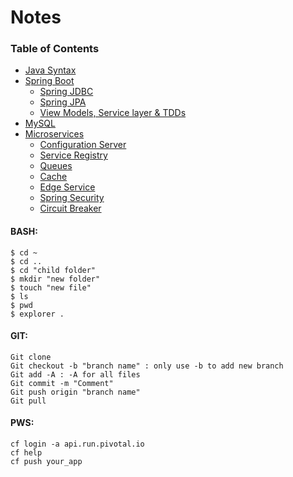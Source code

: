 # Notes

### Table of Contents

  * [Java Syntax](https://github.com/Ahmed3lmallah/Java-Portfolio/blob/master/Java.md)
  * [Spring Boot](https://github.com/Ahmed3lmallah/Java-Portfolio/blob/master/Spring.md)
	* [Spring JDBC](https://github.com/Ahmed3lmallah/Java-Portfolio/blob/master/SpringJDBC.md)
	* [Spring JPA](https://github.com/Ahmed3lmallah/Java-Portfolio/blob/master/SpringJPA.md)
	* [View Models, Service layer & TDDs](https://github.com/Ahmed3lmallah/Java-Portfolio/blob/master/ServiceLayer.md)
  * [MySQL](https://github.com/Ahmed3lmallah/Java-Portfolio/blob/master/mySQL.md)
  * [Microservices](https://github.com/Ahmed3lmallah/Java-Portfolio/blob/master/Microservices.md)
	* [Configuration Server](https://github.com/Ahmed3lmallah/Java-Portfolio/blob/master/Microservices.md#Configuration-Server)
	* [Service Registry](https://github.com/Ahmed3lmallah/Java-Portfolio/blob/master/Microservices.md#Service-Registry)
	* [Queues](https://github.com/Ahmed3lmallah/Java-Portfolio/blob/master/Microservices.md#Queues)
	* [Cache](https://github.com/Ahmed3lmallah/Java-Portfolio/blob/master/Microservices.md#cache)
	* [Edge Service](https://github.com/Ahmed3lmallah/Java-Portfolio/blob/master/Microservices.md#edge-service)
	* [Spring Security](https://github.com/Ahmed3lmallah/Java-Portfolio/blob/master/Spring%20Security.md#spring-security)
	* [Circuit Breaker](https://github.com/Ahmed3lmallah/Java-Portfolio/blob/master/Microservices.md#circuit-breaker-pattern)
	
#### BASH:

	$ cd ~
	$ cd ..
	$ cd "child folder"
	$ mkdir "new folder"
	$ touch "new file"
	$ ls
	$ pwd
	$ explorer .

#### GIT:

	Git clone
	Git checkout -b "branch name" : only use -b to add new branch
	Git add -A : -A for all files
	Git commit -m "Comment" 
	Git push origin "branch name"
	Git pull
	
#### PWS:
		
	cf login -a api.run.pivotal.io
	cf help
	cf push your_app